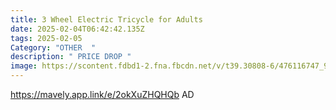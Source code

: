 ```yaml
---
title: 3 Wheel Electric Tricycle for Adults
date: 2025-02-04T06:42:42.135Z
tags: 2025-02-05
Category: "OTHER  "
description: " PRICE DROP "
image: https://scontent.fdbd1-2.fna.fbcdn.net/v/t39.30808-6/476116747_9703372523020094_2945124796739907053_n.jpg?_nc_cat=111&ccb=1-7&_nc_sid=aa7b47&_nc_ohc=ekSgTULK3EAQ7kNvgG2KtI2&_nc_zt=23&_nc_ht=scontent.fdbd1-2.fna&_nc_gid=ArFL7e1pGMtTEmy3FNkmJh9&oh=00_AYCQtWQK2Va9BlH_gOXsPY3PxJ7SrvVgchf6hpduP-5vmA&oe=67A78C6B
---
```

https://mavely.app.link/e/2okXuZHQHQb   AD